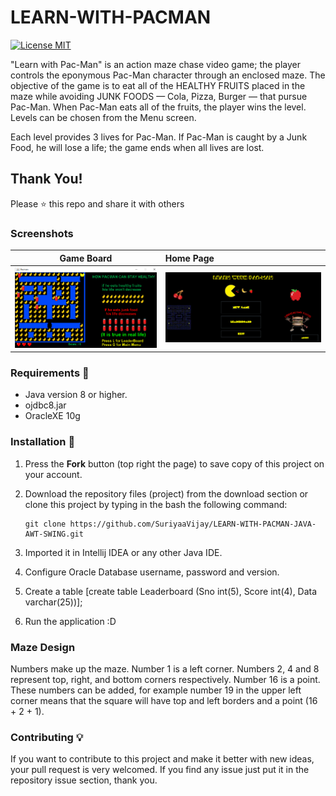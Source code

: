 # LEARN-WITH-PACMAN

[![License MIT](https://img.shields.io/badge/license-MIT-blue.svg)](LICENSE)

"Learn with Pac-Man" is an action maze chase video game; the player controls the eponymous Pac-Man character through an enclosed maze. 
The objective of the game is to eat all of the HEALTHY FRUITS placed in the maze while avoiding JUNK FOODS — Cola, Pizza, Burger — that pursue Pac-Man. When Pac-Man eats all of the fruits, the player wins the level. 
Levels can be chosen from the Menu screen. 

Each level provides 3 lives for Pac-Man. If Pac-Man is caught by a Junk Food, he will lose a life; the game ends when all lives are lost. 

## Thank You!
Please ⭐️ this repo and share it with others

### Screenshots
Game Board |  Home Page
:------------------:|:-------------------
![Game - screenshot](Screenshots/Level3.png) | ![Home - screenshot](Screenshots/Home.png) 


### Requirements 🔧
* Java version 8 or higher.
* ojdbc8.jar
* OracleXE 10g

### Installation 🔌
1. Press the **Fork** button (top right the page) to save copy of this project on your account.

2. Download the repository files (project) from the download section or clone this project by typing in the bash the following command:

       git clone https://github.com/SuriyaaVijay/LEARN-WITH-PACMAN-JAVA-AWT-SWING.git
3. Imported it in Intellij IDEA or any other Java IDE.
4. Configure Oracle Database username, password and version.
5. Create a table [create table Leaderboard (Sno int(5), Score int(4), Data varchar(25))];
6. Run the application :D

### Maze Design
Numbers make up the maze. Number 1 is a left corner. Numbers 2, 4 and 8 represent top, right, and bottom corners respectively. Number 16 is a point. These numbers can be added, for example number 19 in the upper left corner means that the square will have top and left borders and a point (16 + 2 + 1).

### Contributing 💡
If you want to contribute to this project and make it better with new ideas, your pull request is very welcomed.
If you find any issue just put it in the repository issue section, thank you.
